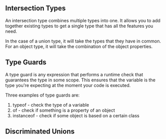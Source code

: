 ## Intersection Types

An intersection type combines multiple types into one. It allows you to add together existing types to get a single type that has all the features you need.

In the case of a union type, it will take the types that they have in common. For an object type, it will take the combination of the object properties.

## Type Guards

A type guard is any expression that performs a runtime check that guarantees the type in some scope. This ensures that the variable is the type you're expecting at the moment your code is executed.

Three examples of type guards are:

1. typeof - check the type of a variable
2. of - check if something is a property of an object
3. instanceof - check if some object is based on a certain class

## Discriminated Unions

